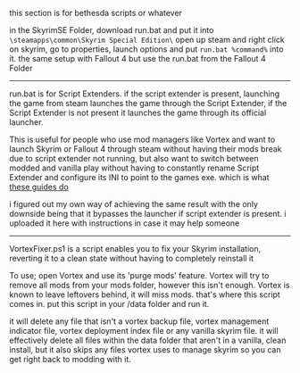 this section is for bethesda scripts or whatever

in the SkyrimSE Folder, download run.bat and put it into `\steamapps\common\Skyrim Special Edition\`
open up steam and right click on skyrim, go to properties, launch options and put `run.bat %command%` into it.
the same setup with Fallout 4 but use the run.bat from the Fallout 4 Folder

---------------

run.bat is for Script Extenders. if the script extender is present, launching the game from steam launches the game through the Script Extender, if the Script Extender is not present it launches the game through its official launcher.

This is useful for people who use mod managers like Vortex and want to launch Skyrim or Fallout 4 through steam without having their mods break due to script extender not running, but also want to switch between modded and vanilla play without having to constantly rename Script Extender and configure its INI to point to the games exe. which is what [these guides do](https://steamcommunity.com/sharedfiles/filedetails/?id=1291557988)

i figured out my own way of achieving the same result with the only downside being that it bypasses the launcher if script extender is present. i uploaded it here with instructions in case it may help someone


---------------

VortexFixer.ps1 is a script enables you to fix your Skyrim installation, reverting it to a clean state without having to completely reinstall it

To use; open Vortex and use its 'purge mods' feature. Vortex will try to remove all mods from your mods folder, however this isn't enough. Vortex is known to leave leftovers behind, it will miss mods. that's where this script comes in. put this script in your /data folder and run it. 

it will delete any file that isn't a vortex backup file, vortex management indicator file, vortex deployment index file or any vanilla skyrim file. it will effectively delete all files within the data folder that aren't in a vanilla, clean install, but it also skips any files vortex uses to manage skyrim so you can get right back to modding with it.
